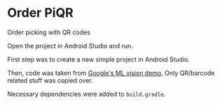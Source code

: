 # Order PiQR

Order picking with QR codes

Open the project in Android Studio and run.

First step was to create a new simple project in Android Studio.

Then, code was taken from [Google's ML vision demo](https://github.com/googlesamples/mlkit/tree/master/android/vision-quickstart). Only QR/barcode related stuff was copied over.

Necessary dependencies were added to `build.gradle`.
